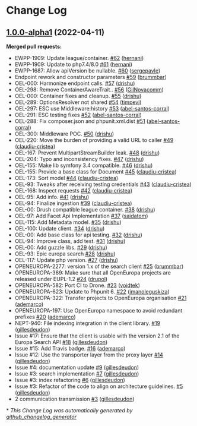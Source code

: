 # Change Log

## [1.0.0-alpha1](https://github.com/openeuropa/europa-search-client/tree/1.0.0-alpha1) (2022-04-11)

**Merged pull requests:**

- EWPP-1909: Update league/container. [\#62](https://github.com/openeuropa/europa-search-client/pull/62) ([hernani](https://github.com/hernani))
- EWPP-1909: Update to php7.4/8.0 [\#61](https://github.com/openeuropa/europa-search-client/pull/61) ([hernani](https://github.com/hernani))
- EWPP-1687: Allow apiVersion be nullable. [\#60](https://github.com/openeuropa/europa-search-client/pull/60) ([sergepavle](https://github.com/sergepavle))
- Endpoint rework and constructor parameters [\#59](https://github.com/openeuropa/europa-search-client/pull/59) ([brummbar](https://github.com/brummbar))
- OEL-000: Harmonize endpoint calls. [\#57](https://github.com/openeuropa/europa-search-client/pull/57) ([drishu](https://github.com/drishu))
- OEL-298: Remove ContainerAwareTrait.. [\#56](https://github.com/openeuropa/europa-search-client/pull/56) ([GilNovacomm](https://github.com/GilNovacomm))
- OEL-000: Container fixes and cleanup. [\#55](https://github.com/openeuropa/europa-search-client/pull/55) ([drishu](https://github.com/drishu))
- OEL-289: OptionsResolver not shared [\#54](https://github.com/openeuropa/europa-search-client/pull/54) ([timpevi](https://github.com/timpevi))
- OEL-297: ESC use Middleware:history [\#53](https://github.com/openeuropa/europa-search-client/pull/53) ([abel-santos-corral](https://github.com/abel-santos-corral))
- OEL-291: ESC testing fixes [\#52](https://github.com/openeuropa/europa-search-client/pull/52) ([abel-santos-corral](https://github.com/abel-santos-corral))
- OEL-288: Fix composer.json and phpunit.xml.dist [\#51](https://github.com/openeuropa/europa-search-client/pull/51) ([abel-santos-corral](https://github.com/abel-santos-corral))
- OEL-300: Middleware POC. [\#50](https://github.com/openeuropa/europa-search-client/pull/50) ([drishu](https://github.com/drishu))
- OEL-220: Move the burden of providing a valid URL to caller [\#49](https://github.com/openeuropa/europa-search-client/pull/49) ([claudiu-cristea](https://github.com/claudiu-cristea))
- OEL-167: Prevent MultipartStreamBuilder leak. [\#48](https://github.com/openeuropa/europa-search-client/pull/48) ([drishu](https://github.com/drishu))
- OEL-204: Typo and inconsistency fixes. [\#47](https://github.com/openeuropa/europa-search-client/pull/47) ([drishu](https://github.com/drishu))
- OEL-155: Make lib symfony 3.4 compatible. [\#46](https://github.com/openeuropa/europa-search-client/pull/46) ([drishu](https://github.com/drishu))
- OEL-155: Provide a base class for Document [\#45](https://github.com/openeuropa/europa-search-client/pull/45) ([claudiu-cristea](https://github.com/claudiu-cristea))
- OEL-173: Sort model [\#44](https://github.com/openeuropa/europa-search-client/pull/44) ([claudiu-cristea](https://github.com/claudiu-cristea))
- OEL-93: Tweaks after receiving testing credentials [\#43](https://github.com/openeuropa/europa-search-client/pull/43) ([claudiu-cristea](https://github.com/claudiu-cristea))
- OEL-168: Inspect requests [\#42](https://github.com/openeuropa/europa-search-client/pull/42) ([claudiu-cristea](https://github.com/claudiu-cristea))
- OEL-95: Add info. [\#41](https://github.com/openeuropa/europa-search-client/pull/41) ([drishu](https://github.com/drishu))
- OEL-94: Finalize ingestion [\#39](https://github.com/openeuropa/europa-search-client/pull/39) ([claudiu-cristea](https://github.com/claudiu-cristea))
- OEL-00: Drush compatible league container. [\#38](https://github.com/openeuropa/europa-search-client/pull/38) ([drishu](https://github.com/drishu))
- OEL-97: Add Facet Api Implementation [\#37](https://github.com/openeuropa/europa-search-client/pull/37) ([saidatom](https://github.com/saidatom))
- OEL-115: Add Metadata model. [\#35](https://github.com/openeuropa/europa-search-client/pull/35) ([drishu](https://github.com/drishu))
- OEL-100: Update client. [\#34](https://github.com/openeuropa/europa-search-client/pull/34) ([drishu](https://github.com/drishu))
- OEL-00: Add base class for api testing. [\#32](https://github.com/openeuropa/europa-search-client/pull/32) ([drishu](https://github.com/drishu))
- OEL-94: Improve class, add test. [\#31](https://github.com/openeuropa/europa-search-client/pull/31) ([drishu](https://github.com/drishu))
- OEL-00: Add guzzle libs. [\#29](https://github.com/openeuropa/europa-search-client/pull/29) ([drishu](https://github.com/drishu))
- OEL-93: Epic europa search [\#28](https://github.com/openeuropa/europa-search-client/pull/28) ([drishu](https://github.com/drishu))
- OEL-117: Update php version. [\#27](https://github.com/openeuropa/europa-search-client/pull/27) ([drishu](https://github.com/drishu))
- OPENEUROPA-2277: version 1.x of the search client [\#25](https://github.com/openeuropa/europa-search-client/pull/25) ([brummbar](https://github.com/brummbar))
- OPENEUROPA-369: Make sure that all OpenEuropa projects are released under EUPL-1.2 [\#24](https://github.com/openeuropa/europa-search-client/pull/24) ([drupol](https://github.com/drupol))
- OPENEUROPA-582: Port CI to Drone. [\#23](https://github.com/openeuropa/europa-search-client/pull/23) ([voidtek](https://github.com/voidtek))
- OPENEUROPA-623: Update to Phpunit 6. [\#22](https://github.com/openeuropa/europa-search-client/pull/22) ([imanoleguskiza](https://github.com/imanoleguskiza))
- OPENEUROPA-322: Transfer projects to OpenEuropa organisation [\#21](https://github.com/openeuropa/europa-search-client/pull/21) ([ademarco](https://github.com/ademarco))
- OPENEUROPA-197: Use OpenEuropa namespace to avoid redundant prefixes [\#20](https://github.com/openeuropa/europa-search-client/pull/20) ([ademarco](https://github.com/ademarco))
- NEPT-940: File indexing integration in the client library. [\#19](https://github.com/openeuropa/europa-search-client/pull/19) ([gillesdeudon](https://github.com/gillesdeudon))
- Issue \#17: Ensure that the client is usable with the version 2.1 of the Europa Search API [\#18](https://github.com/openeuropa/europa-search-client/pull/18) ([gillesdeudon](https://github.com/gillesdeudon))
- Issue \#15: Add Travis badge. [\#16](https://github.com/openeuropa/europa-search-client/pull/16) ([ademarco](https://github.com/ademarco))
- Issue \#12: Use the transporter layer from the proxy layer [\#14](https://github.com/openeuropa/europa-search-client/pull/14) ([gillesdeudon](https://github.com/gillesdeudon))
- Issue \#4: documentation update [\#9](https://github.com/openeuropa/europa-search-client/pull/9) ([gillesdeudon](https://github.com/gillesdeudon))
- Issue \#3: search implementation [\#7](https://github.com/openeuropa/europa-search-client/pull/7) ([gillesdeudon](https://github.com/gillesdeudon))
- Issue \#3: index refactoring [\#6](https://github.com/openeuropa/europa-search-client/pull/6) ([gillesdeudon](https://github.com/gillesdeudon))
- Issue \#3: Refactor of the code to align on architecture guidelines. [\#5](https://github.com/openeuropa/europa-search-client/pull/5) ([gillesdeudon](https://github.com/gillesdeudon))
- 2   communication transmission [\#3](https://github.com/openeuropa/europa-search-client/pull/3) ([gillesdeudon](https://github.com/gillesdeudon))



\* *This Change Log was automatically generated by [github_changelog_generator](https://github.com/skywinder/Github-Changelog-Generator)*